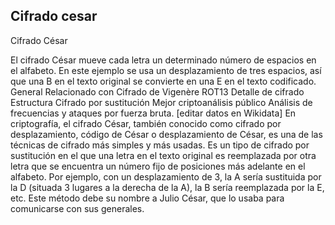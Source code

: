 ## Cifrado cesar

Cifrado César

El cifrado César mueve cada letra un determinado número de espacios en el alfabeto. En este ejemplo se usa un desplazamiento de tres espacios, así que una B en el texto original se convierte en una E en el texto codificado.
General
Relacionado con	Cifrado de Vigenère
ROT13
Detalle de cifrado
Estructura	Cifrado por sustitución
Mejor criptoanálisis público
Análisis de frecuencias y ataques por fuerza bruta.
[editar datos en Wikidata]
En criptografía, el cifrado César, también conocido como cifrado por desplazamiento, código de César o desplazamiento de César, es una de las técnicas de cifrado más simples y más usadas. Es un tipo de cifrado por sustitución en el que una letra en el texto original es reemplazada por otra letra que se encuentra un número fijo de posiciones más adelante en el alfabeto. Por ejemplo, con un desplazamiento de 3, la A sería sustituida por la D (situada 3 lugares a la derecha de la A), la B sería reemplazada por la E, etc. Este método debe su nombre a Julio César, que lo usaba para comunicarse con sus generales.

